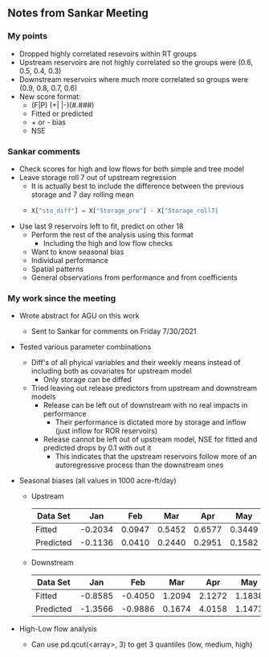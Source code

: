 ## Notes from Sankar Meeting
### My points
- Dropped highly correlated resevoirs within RT groups
- Upstream reservoirs are not highly correlated so the groups were (0.6, 0.5, 0.4, 0.3)
- Downstream reservoirs where much more correlated so groups were (0.9, 0.8, 0.7, 0.6)
- New score format:
    - (F|P) (+| |-)(#.###)
    - Fitted or predicted
    - \+ or - bias
    - NSE
### Sankar comments
- Check scores for high and low flows for both simple and tree model
- Leave storage roll 7 out of upstream regression
  - It is actually best to include the difference between the previous storage and 7 day rolling mean
  - ```python    
    X["sto_diff"] = X["Storage_pre"] - X["Storage_roll7]
    ```
- Use last 9 reservoirs left to fit, predict on other 18
  - Perform the rest of the analysis using this format
    - Including the high and low flow checks
  - Want to know seasonal bias
  - Individual performance
  - Spatial patterns
  - General observations from performance and from coefficients
### My work since the meeting
- Wrote abstract for AGU on this work
  - Sent to Sankar for comments on Friday 7/30/2021
- Tested various parameter combinations
  - Diff's of all phyical variables and their weekly means instead of including both as covariates for upstream model
    - Only storage can be diffed
  - Tried leaving out release predictors from upstream and downstream models
    - Release can be left out of downstream with no real impacts in performance
      - Their performance is dictated more by storage and inflow (just inflow for ROR reservoirs)
    - Release cannot be left out of upstream model, NSE for fitted and predicted drops by 0.1 with out it
      - This indicates that the upstream reservoirs follow more of an autoregressive process than the downstream ones
- Seasonal biases (all values in 1000 acre-ft/day)
  - Upstream

    | Data Set | Jan | Feb | Mar | Apr | May | Jun | Jul | Aug | Sep | Oct | Nov | Dec |
    | -------- | --- | --- | --- | --- | --- | --- | --- | --- | --- | --- | --- | --- |
    | Fitted   | -0.2034 | 0.0947 | 0.5452 | 0.6577 | 0.3449 | 0.0475 | 0.0302 | -0.3817 | -0.1927 | -0.3896 | -0.2874 | -0.3973 |
    | Predicted| -0.1136 | 0.0410 | 0.2440 | 0.2951 | 0.1582 | -0.0005 | -0.0418 | -0.2818 | -0.1489 | -0.2178 | -0.1356 | -0.2068 |

  - Downstream
    
    | Data Set | Jan | Feb | Mar | Apr | May | Jun | Jul | Aug | Sep | Oct | Nov | Dec |
    | -------- | --- | --- | --- | --- | --- | --- | --- | --- | --- | --- | --- | --- |
    | Fitted   |-0.8585 | -0.4050 | 1.2094 | 2.1272 | 1.1838 | 0.3014 | 0.4162 | -0.0385 | -0.2278 | -0.6141 | -1.8239 | -1.1695 
    | Predicted|-1.3566 | -0.9886 | 0.1674 | 4.0158 | 1.1473 | 0.7174 | 0.3046 | -0.1344 | -0.3275 | -0.8217 | -1.0478 | -1.5437 |

- High-Low flow analysis
    - Can use pd.qcut(\<array>, 3) to get 3 quantiles (low, medium, high)
  
